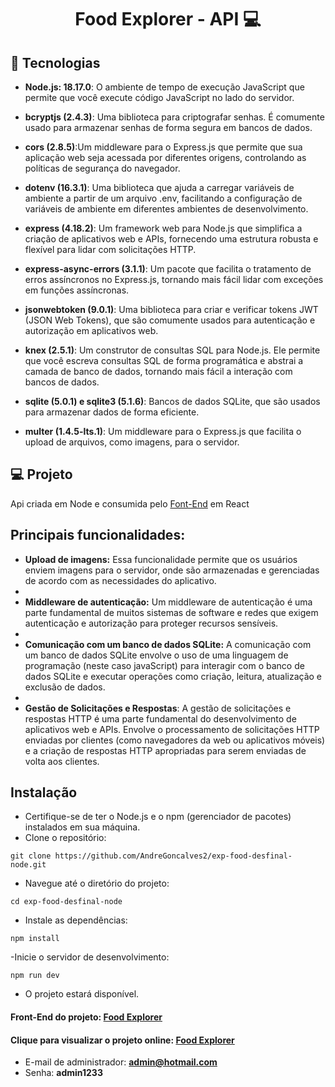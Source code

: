 <h1 align="center"> Food Explorer - API 💻</h1>

## 🚀 Tecnologias

- **Node.js: 18.17.0**: O ambiente de tempo de execução JavaScript que permite que você execute código JavaScript no lado do servidor.

- **bcryptjs (2.4.3)**: Uma biblioteca para criptografar senhas. É comumente usado para armazenar senhas de forma segura em bancos de dados.

- **cors (2.8.5)**:Um middleware para o Express.js que permite que sua aplicação web seja acessada por diferentes origens, controlando as políticas de segurança do navegador.

- **dotenv (16.3.1)**: Uma biblioteca que ajuda a carregar variáveis de ambiente a partir de um arquivo .env, facilitando a configuração de variáveis de ambiente em diferentes ambientes de desenvolvimento.

- **express (4.18.2)**: Um framework web para Node.js que simplifica a criação de aplicativos web e APIs, fornecendo uma estrutura robusta e flexível para lidar com solicitações HTTP.

- **express-async-errors (3.1.1)**: Um pacote que facilita o tratamento de erros assíncronos no Express.js, tornando mais fácil lidar com exceções em funções assíncronas.
  
- **jsonwebtoken (9.0.1)**: Uma biblioteca para criar e verificar tokens JWT (JSON Web Tokens), que são comumente usados para autenticação e autorização em aplicativos web.

- **knex (2.5.1)**: Um construtor de consultas SQL para Node.js. Ele permite que você escreva consultas SQL de forma programática e abstrai a camada de banco de dados, tornando mais fácil a interação com bancos de dados.

- **sqlite (5.0.1) e sqlite3 (5.1.6)**: Bancos de dados SQLite, que são usados para armazenar dados de forma eficiente.

- **multer (1.4.5-lts.1)**: Um middleware para o Express.js que facilita o upload de arquivos, como imagens, para o servidor.
## 💻 Projeto

Api criada em Node e consumida pelo <a href="https://github.com/AndreGoncalves2/exp-food-desfinal/edit/main/README.md" target="_blank">Font-End</a> em React

## Principais funcionalidades: 

- **Upload de imagens:** Essa funcionalidade permite que os usuários enviem imagens para o servidor, onde são armazenadas e gerenciadas de acordo com as necessidades do aplicativo.
- 
- **Middleware de autenticação:** Um middleware de autenticação é uma parte fundamental de muitos sistemas de software e redes que exigem autenticação e autorização para proteger recursos sensíveis.
- 
- **Comunicação com um banco de dados SQLite:** A comunicação com um banco de dados SQLite envolve o uso de uma linguagem de programação (neste caso javaScript) para interagir com o banco de dados SQLite e executar operações como criação, leitura, atualização e exclusão de dados.
- 
- **Gestão de Solicitações e Respostas**: A gestão de solicitações e respostas HTTP é uma parte fundamental do desenvolvimento de aplicativos web e APIs. Envolve o processamento de solicitações HTTP enviadas por clientes (como navegadores da web ou aplicativos móveis) e a criação de respostas HTTP apropriadas para serem enviadas de volta aos clientes.

## Instalação 
- Certifique-se de ter o Node.js e o npm (gerenciador de pacotes) instalados em sua máquina.
- Clone o repositório:

```shell
git clone https://github.com/AndreGoncalves2/exp-food-desfinal-node.git
```
- Navegue até o diretório do projeto:
  
```shell
cd exp-food-desfinal-node
```

- Instale as dependências:
  
```shell
npm install
```
-Inicie o servidor de desenvolvimento:

```shell
npm run dev
```
- O projeto estará disponível.
#### Front-End do projeto:  <a href="https://github.com/AndreGoncalves2/exp-food-desfinal">Food Explorer</a>
#### Clique para visualizar o projeto online: <a href="https://foods-rocketseat.netlify.app/">Food Explorer</a>
- E-mail de administrador: **admin@hotmail.com**
- Senha: **admin1233**
